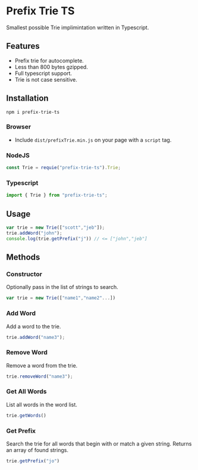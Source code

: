 # Prefix Trie TS

Smallest possible Trie implimintation written in Typescript.

## Features
- Prefix trie for autocomplete.
- Less than 800 bytes gzipped.
- Full typescript support.
- Trie is not case sensitive.

## Installation

`npm i prefix-trie-ts`

### Browser
- Include `dist/prefixTrie.min.js` on your page with a `script` tag.

### NodeJS
```js
const Trie = requie("prefix-trie-ts").Trie;
```

### Typescript
```js
import { Trie } from "prefix-trie-ts";
```

## Usage

```js
var trie = new Trie(["scott","jeb"]);
trie.addWord("john");
console.log(trie.getPrefix("j")) // <= ["john","jeb"]
```

## Methods

### Constructor
Optionally pass in the list of strings to search.
```js
var trie = new Trie(["name1","name2"...])
```

### Add Word
Add a word to the trie.
```js
trie.addWord("name3");
```

### Remove Word
Remove a word from the trie.
```js
trie.removeWord("name3");
```

### Get All Words
List all words in the word list.
```js
trie.getWords()
```

### Get Prefix
Search the trie for all words that begin with or match a given string. Returns an array of found strings.
```js
trie.getPrefix("jo")
```
